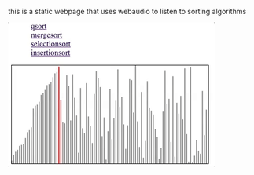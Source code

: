 this is a static webpage that uses webaudio to listen to sorting algorithms

![Alt text](screenshot.gif?raw=true)
